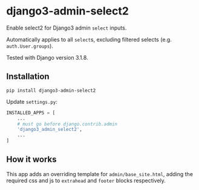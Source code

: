 # django3-admin-select2

Enable select2 for Django3 admin `select` inputs.

Automatically applies to all `select`s, excluding filtered selects (e.g. `auth.User.groups`).

Tested with Django version 3.1.8.

## Installation

```shell
pip install django3-admin-select2
```

Update `settings.py`:

```python
INSTALLED_APPS = [
    ...
    # must go before django.contrib.admin
    'django3_admin_select2',
    ...
]
```

## How it works

This app adds an overriding template for `admin/base_site.html`, adding the required css and js to `extrahead` and `footer` blocks respectively.
